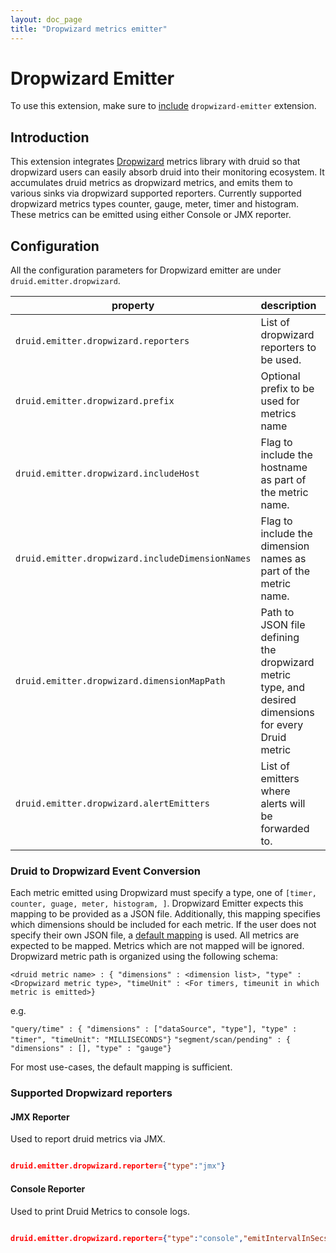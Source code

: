 ```yaml
---
layout: doc_page
title: "Dropwizard metrics emitter"
---
```


<!--
  ~ Licensed to the Apache Software Foundation (ASF) under one
  ~ or more contributor license agreements.  See the NOTICE file
  ~ distributed with this work for additional information
  ~ regarding copyright ownership.  The ASF licenses this file
  ~ to you under the Apache License, Version 2.0 (the
  ~ "License"); you may not use this file except in compliance
  ~ with the License.  You may obtain a copy of the License at
  ~
  ~   http://www.apache.org/licenses/LICENSE-2.0
  ~
  ~ Unless required by applicable law or agreed to in writing,
  ~ software distributed under the License is distributed on an
  ~ "AS IS" BASIS, WITHOUT WARRANTIES OR CONDITIONS OF ANY
  ~ KIND, either express or implied.  See the License for the
  ~ specific language governing permissions and limitations
  ~ under the License.
  -->

# Dropwizard Emitter

To use this extension, make sure to [include](../../operations/including-extensions.html) `dropwizard-emitter` extension.

## Introduction

This extension integrates [Dropwizard](http://metrics.dropwizard.io/3.1.0/getting-started/#) metrics library with druid so that dropwizard users can easily absorb druid into their monitoring ecosystem.
It accumulates druid metrics as dropwizard metrics, and emits them to various sinks via dropwizard supported reporters.
Currently supported dropwizard metrics types counter, gauge, meter, timer and histogram. 
These metrics can be emitted using either Console or JMX reporter. 

## Configuration

All the configuration parameters for Dropwizard emitter are under `druid.emitter.dropwizard`.

|property|description|required?|default|
|--------|-----------|---------|-------|
|`druid.emitter.dropwizard.reporters`|List of dropwizard reporters to be used.|yes|none|
|`druid.emitter.dropwizard.prefix`|Optional prefix to be used for metrics name|no|none|
|`druid.emitter.dropwizard.includeHost`|Flag to include the hostname as part of the metric name.|no|yes|
|`druid.emitter.dropwizard.includeDimensionNames`|Flag to include the dimension names as part of the metric name.|no|yes|
|`druid.emitter.dropwizard.dimensionMapPath`|Path to JSON file defining the dropwizard metric type, and desired dimensions for every Druid metric|no|Default mapping provided. See below.|
|`druid.emitter.dropwizard.alertEmitters`| List of emitters where alerts will be forwarded to. |no| empty list (no forwarding)|


### Druid to Dropwizard Event Conversion

Each metric emitted using Dropwizard must specify a type, one of `[timer, counter, guage, meter, histogram, ]`. Dropwizard Emitter expects this mapping to
be provided as a JSON file.  Additionally, this mapping specifies which dimensions should be included for each metric.
If the user does not specify their own JSON file, a [default mapping](https://github.com/apache/incubator-druid/tree/master/extensions-contrib/dropwizard/src/main/resources/defaultMetricDimensions.json) is used.
All metrics are expected to be mapped. Metrics which are not mapped will be ignored.
Dropwizard metric path is organized using the following schema:

`<druid metric name> : { "dimensions" : <dimension list>, "type" : <Dropwizard metric type>, "timeUnit" : <For timers, timeunit in which metric is emitted>}`

e.g.

`"query/time" : { "dimensions" : ["dataSource", "type"], "type" : "timer", "timeUnit": "MILLISECONDS"}`
`"segment/scan/pending" : { "dimensions" : [], "type" : "gauge"}`


For most use-cases, the default mapping is sufficient.

### Supported Dropwizard reporters

#### JMX Reporter
Used to report druid metrics via JMX.
```json

druid.emitter.dropwizard.reporter={"type":"jmx"}

```

#### Console Reporter
Used to print Druid Metrics to console logs.

```json

druid.emitter.dropwizard.reporter={"type":"console","emitIntervalInSecs":30}"}

```